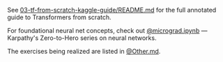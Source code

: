 See [03-tf-from-scratch-kaggle-guide/README.md](03-tf-from-scratch-kaggle-guide/README.md) for the full annotated guide to Transformers from scratch.

For foundational neural net concepts, check out [@micrograd.ipynb](00-micrograd/micrograd.ipynb) — Karpathy's Zero-to-Hero series on neural networks.

The exercises being realized are listed in [@Other.md](04-practice/Other.md).
